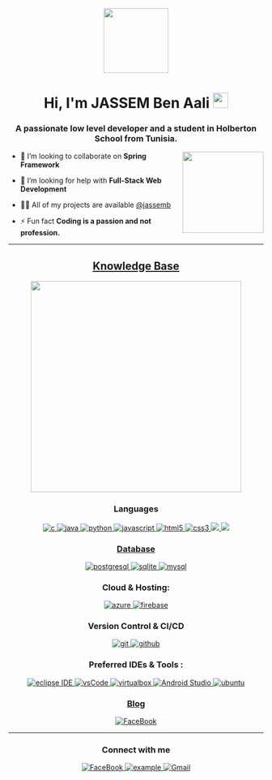 <p align="center">
  <img style="width:8rem; height:auto" src="https://cdn.dribbble.com/users/1626229/screenshots/14978408/media/55048f248647c65901935800b5838be6.jpg"/>
</p>

<h1 align="center">Hi, I'm JASSEM Ben Aali <img width="30px" src="https://raw.githubusercontent.com/iampavangandhi/iampavangandhi/master/gifs/Hi.gif"></h1>
<h3 font-size="20" align="center">A passionate low level developer and a student in Holberton School from Tunisia.</h3>


<img align="right" style="width:10rem; height:auto" src="https://media3.giphy.com/media/u2pmTWUi0MXjyrMaVj/giphy.gif?cid=ecf05e473u9zvm4sli552cft8h0xemly2pmz9tx5okgt3m78&rid=giphy.gif&ct=g"/>

- 👯 I’m looking to collaborate on **Spring Framework**

- 🤝 I’m looking for help with **Full-Stack Web Development**

- 👨‍💻 All of my projects are available [@jassemb](github.com/jassemb)

- ⚡ Fun fact **Coding is a passion and not profession.**


---


<h2 align="center"><u><b>Knowledge Base</b></u></h2>

<p align="center">
  <img style="width:26rem; height:auto" src="https://media3.giphy.com/media/PmAjqmm4beKervYzFr/giphy.gif?cid=ecf05e478xml53z9q4gmpejkgoh15embz3mm0fwtlb3dejo5&rid=giphy.gif&ct=g"/>
</p>

<h3 align="center">Languages</h3>
<p align="center">
  <a href="https://www.cprogramming.com/" target="_blank"> 
    <img src="https://img.shields.io/badge/C%20programming-A8B9CC.svg?style=for-the-badge&logo=c&logoColor=white"
      alt="c"/>
  </a>
  <a href="https://www.java.com" target="_blank"> 
    <img src="https://img.shields.io/badge/Java-007396.svg?style=for-the-badge&logo=java&logoColor=white" 
      alt="java"/> 
  </a>
  <a href="https://www.pytgon.org target="_blank">
    <img src="https://img.shields.io/badge/Python-3776AB?style=for-the-badge&logo=python&logoColor=white"
      alt="python">
  </a>
  <a href="https://developer.mozilla.org/en-US/docs/Web/JavaScript" target="_blank"> 
    <img src="https://img.shields.io/badge/Javascript-F7DF1E.svg?style=for-the-badge&logo=javascript&logoColor=black"
      alt="javascript"/> 
  </a>
  <a href="https://www.w3.org/html/" target="_blank"> 
    <img src="https://img.shields.io/badge/html-E34F26.svg?style=for-the-badge&logo=html5&logoColor=white"
      alt="html5"/> 
  </a>
  <a href="https://www.w3schools.com/css/" target="_blank">
    <img src="https://img.shields.io/badge/css-1572B6.svg?style=for-the-badge&logo=css3&logoColor=white"
      alt="css3"/>
  </a>
  <a href="https://www.php.net" target="_blank">
    <img src="https://img.shields.io/badge/PHP-777BB4?style=for-the-badge&logo=php&logoColor=white"
  </a>
  <a href="https://www.json.org" target="_blank">
    <img src="https://img.shields.io/badge/json-5E5C5C?style=for-the-badge&logo=json&logoColor=white"
  </a>
</p>

<h3 align="center">Database</h3>
<p align="center">
  <a href="https://www.postgresql.org" target="_blank"> 
    <img src="https://img.shields.io/badge/postgreSQL-4169E1.svg?style=for-the-badge&logo=postgresql&logoColor=white"
      alt="postgresql"/> 
  </a>
  <a href="https://www.sqlite.org/" target="_blank"> 
    <img src="https://img.shields.io/badge/sqlite-003B57.svg?style=for-the-badge&logo=sqlite&logoColor=white"
      alt="sqlite"/> 
  </a>
  <a href="https://www.mysql.com/" target="_blank">
    <img src="https://img.shields.io/badge/MySQL-00000F?style=for-the-badge&logo=mysql&logoColor=white"
      alt="mysql"/>
  </a>

</p>

<h3 align="center">Cloud & Hosting:</h3>
<p align="center">
  <a href="https://azure.microsoft.com/en-in/" target="_blank">
    <img  src="https://img.shields.io/badge/Azure-0078D4?style=for-the-badge&logo=microsoftazure&logoColor=white" alt="azure"/> 
  </a>
  <a href="https://firebase.google.com/" target="_blank">
    <img src="https://img.shields.io/badge/firebase-FFCA28.svg?style=for-the-badge&logo=firebase&logoColor=black" alt="firebase"/>
  </a>

</p>

<h3 align="center">Version Control & CI/CD</h3>
<p align="center">
  <a href="https://git-scm.com/" target="_blank">
    <img src="https://img.shields.io/badge/git-F05032.svg?style=for-the-badge&logo=git&logoColor=white"
      alt="git"/>
  </a>
  <a href="https://github.com/jassemb/" target="_blank">
    <img src="https://img.shields.io/badge/github-181717.svg?style=for-the-badge&logo=github&logoColor=white" alt="github" />
  </a>
</p>

<h3 align="center">Preferred IDEs  & Tools :</h3>
<p align="center"> 
  <a href="https://eclipse.org" target="_blank">
    <img src="https://img.shields.io/badge/eclipse-2C2255.svg?style=for-the-badge&logo=eclipse&logoColor=white" alt="eclipse IDE"/> 
  </a>
  <a href="https://code.visualstudio.com/" target="_blank">
    <img src="https://img.shields.io/badge/vscode-007ACC.svg?style=for-the-badge&logo=visualstudiocode&logoColor=white" alt="vsCode"/> 
  </a>
  <a href="https://www.virtualbox.org/" target="_blank">
    <img src="https://img.shields.io/badge/virtualbox-183A61.svg?style=for-the-badge&logo=virtualbox&logoColor=white"
      alt="virtualbox"/>
  </a>
  <a href="https://android.com" target="_blank">
    <img src="https://img.shields.io/badge/Android%20Studio-3DDC84.svg?style=for-the-badge&logo=android-studio&logoColor=white"
       alt="Android Studio">
  </a>
<a href="https://ubuntu.com/" target="_blank"> 
    <img src="https://img.shields.io/badge/ubuntu-E95420.svg?style=for-the-badge&logo=ubuntu&logoColor=white" alt="ubuntu"/>
</p>

<h3 align="center">Blog</h3>

<div style="margin-top:10px" align="center">
  <div>
    <a href="https://benalijassem201.medium.com/" target="_blank">
      <img src="https://img.shields.io/badge/Medium-12100E?style=for-the-badge&logo=medium&logoColor=white" alt="FaceBook"/>
    </a>
  </div>
</div>

---

<h3 align="center">Connect with me</h3>

<div style="margin-top:10px" align="center">
  <div>
    <a href="https://www.facebook.com/jassem.benali.58/" target="_blank">
      <img src="https://img.shields.io/badge/Facebook-1877F2?style=for-the-badge&logo=facebook&logoColor=white" alt="FaceBook"/>
    </a>
    <a  href="https://www.linkedin.com/in/jassem-ben-ali" target="_blank">
      <img src="https://img.shields.io/badge/Linked%20In-0A66C2.svg?style=for-the-badge&logo=linkedin&logoColor=white" alt="example"/>
    </a>
    <a href="mailto: jasssembenali53@gmail.com">
       <img src="https://img.shields.io/badge/Gmail-D14836?style=for-the-badge&logo=gmail&logoColor=white"
        alt="Gmail">
    </a>
  </div>
</div>
